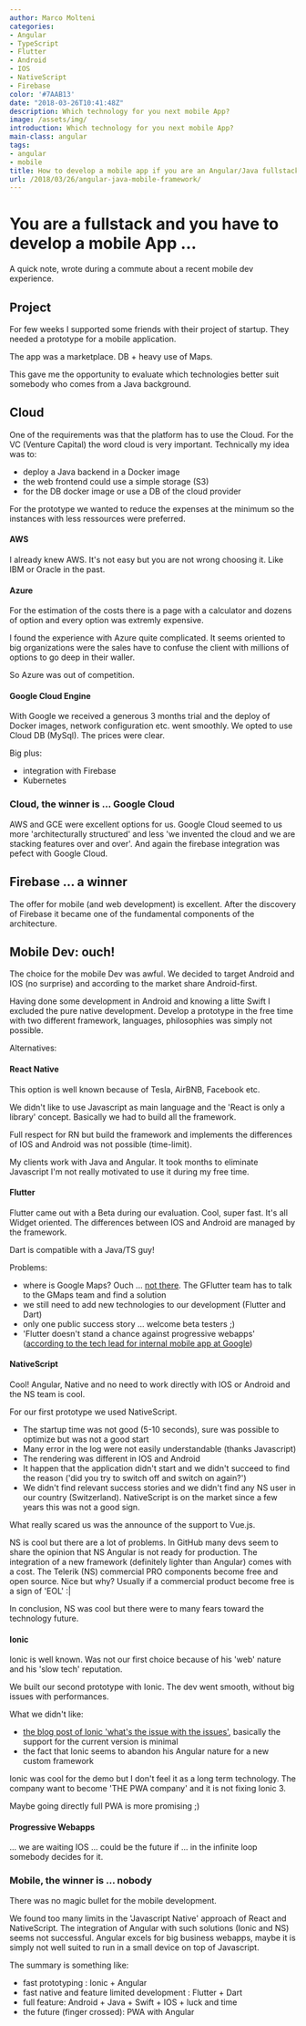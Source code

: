 ```yaml
---
author: Marco Molteni
categories:
- Angular
- TypeScript
- Flutter
- Android
- IOS
- NativeScript
- Firebase
color: '#7AAB13'
date: "2018-03-26T10:41:48Z"
description: Which technology for you next mobile App?
image: /assets/img/
introduction: Which technology for you next mobile App?
main-class: angular
tags:
- angular
- mobile
title: How to develop a mobile app if you are an Angular/Java fullstack developer
url: /2018/03/26/angular-java-mobile-framework/
---
```


# You are a fullstack and you have to develop a mobile App ...

A quick note, wrote during a commute about a recent mobile dev experience.

## Project

For few weeks I supported some friends with their project of startup. They needed a prototype for a mobile application.

The app was a marketplace. DB + heavy use of Maps.
 
This gave me the opportunity to evaluate which technologies better suit somebody who comes from a Java background.

 
## Cloud

One of the requirements was that the platform has to use the Cloud. For the VC (Venture Capital) the word cloud is very important.
Technically my idea was to:
 - deploy a Java backend in a Docker image
 - the web frontend could use a simple storage (S3)
 - for the DB docker image or use a DB of the cloud provider

For the prototype we wanted to reduce the expenses at the minimum so the instances with less ressources were preferred.

#### AWS
I already knew AWS. It's not easy but you are not wrong choosing it. Like IBM or Oracle in the past.

#### Azure
For the estimation of the costs there is a page with a calculator and dozens of option and every option was extremly expensive.

I found the experience with Azure quite complicated. It seems oriented to big organizations were the sales have to confuse the client with millions of options to go deep in their waller.

So Azure was out of competition.

#### Google Cloud Engine
With Google we received a generous 3 months trial and the deploy of Docker images, network configuration etc. went smoothly.
We opted to use Cloud DB (MySql). The prices were clear.

Big plus:
- integration with Firebase
- Kubernetes

### Cloud, the winner is ... Google Cloud
AWS and GCE were excellent options for us. Google Cloud seemed to us more 'architecturally structured' and less 'we invented the cloud and we are stacking features over and over'.
And again the firebase integration was pefect with Google Cloud.

## Firebase ... a winner

The offer for mobile (and web development) is excellent. After the discovery of Firebase it became one of the fundamental components of the architecture.

## Mobile Dev: ouch!

The choice for the mobile Dev was awful. We decided to target Android and IOS (no surprise) and according to the market share Android-first.

Having done some development in Android and knowing a litte Swift I excluded the pure native development.
Develop a prototype in the free time with two different framework, languages, philosophies was simply not possible.

Alternatives:

#### React Native
This option is well known because of Tesla, AirBNB, Facebook etc.

We didn't like to use Javascript as main language and the 'React is only a library' concept. Basically we had to build all the framework.

Full respect for RN but build the framework and implements the differences of IOS and Android was not possible (time-limit).

My clients work with Java and Angular. It took months to eliminate Javascript I'm not really motivated to use it during my free time.

#### Flutter
Flutter came out with a Beta during our evaluation. Cool, super fast. It's all Widget oriented.
The differences between IOS and Android are managed by the framework.

Dart is compatible with a Java/TS guy!

Problems: 
- where is Google Maps? Ouch ... [not there](https://github.com/flutter/flutter/issues/73). The GFlutter team has to talk to the GMaps team and find a solution
- we still need to add new technologies to our development (Flutter and Dart)
- only one public success story ... welcome beta testers ;)
- 'Flutter doesn't stand a chance against progressive webapps' ([according to the tech lead for internal mobile app at Google](https://www.quora.com/Is-Flutter-likely-to-replace-Java-for-Android-app-development))

#### NativeScript

Cool! Angular, Native and no need to work directly with IOS or Android and the NS team is cool.

For our first prototype we used NativeScript.

- The startup time was not good (5-10 seconds), sure was possible to optimize but was not a good start
- Many error in the log were not easily understandable (thanks Javascript)
- The rendering was different in IOS and Android
- It happen that the application didn't start and we didn't succeed to find the reason ('did you try to switch off and switch on again?')
- We didn't find relevant success stories and we didn't find any NS user in our country (Switzerland). NativeScript is on the market since a few years this was not a good sign.

What really scared us was the announce of the support to Vue.js.
 
NS is cool but there are a lot of problems. In GitHub many devs seem to share the opinion that NS Angular is not ready for production.
The integration of a new framework (definitely lighter than Angular) comes with a cost.
The Telerik (NS) commercial PRO components become free and open source. Nice but why? Usually if a commercial product become free is a sign of 'EOL' :|

In conclusion, NS was cool but there were to many fears toward the technology future.

#### Ionic

Ionic is well known. Was not our first choice because of his 'web' nature and his 'slow tech' reputation.

We built our second prototype with Ionic. The dev went smooth, without big issues with performances.

What we didn't like:
- [the blog post of Ionic 'what's the issue with the issues'](https://blog.ionicframework.com/whats-the-issue-with-issues/), basically the support for the current version is minimal
- the fact that Ionic seems to abandon his Angular nature for a new custom framework

Ionic was cool for the demo but I don't feel it as a long term technology.
The company want to become 'THE PWA company' and it is not fixing Ionic 3.

Maybe going directly full PWA is more promising ;)

#### Progressive Webapps
... we are waiting IOS ... could be the future if ... in the infinite loop somebody decides for it.

### Mobile, the winner is ... nobody

There was no magic bullet for the mobile development.
 
We found too many limits in the 'Javascript Native' approach of React and NativeScript.
The integration of Angular with such solutions (Ionic and NS) seems not successful. Angular excels for big business webapps, maybe it is simply not well suited to run in a small device on top of Javascript.  

 
The summary is something like:
- fast prototyping : Ionic + Angular
- fast native and feature limited development : Flutter + Dart
- full feature: Android + Java + Swift + IOS + luck and time
- the future (finger crossed): PWA with Angular




